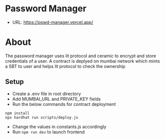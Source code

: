 # Password Manager
- URL: https://pswd-manager.vercel.app/

# About
The password manager uses lit protocol and ceramic to encrypt and store credentials of a user. A contract is deplyed on mumbai network which mints a SBT to user and helps lit protocol to check the ownership

## Setup
* Create a .env file in root directory
* Add MUMBAI_URL and PRIVATE_KEY fields
* Run the below commands for contract deployment
```shell
npm install
npx hardhat run scripts/deploy.js
```
* Change the values in constants.js accordingly
* Run ```npm run dev``` to launch frontend

